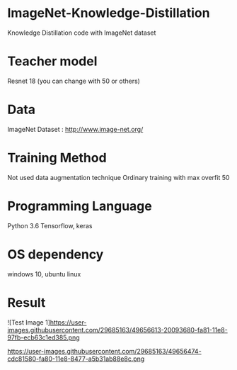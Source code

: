 # ImageNet-Knowledge-Distillation
Knowledge Distillation code with ImageNet dataset

# Teacher model
Resnet 18 (you can change with 50 or others)

# Data
ImageNet Dataset : http://www.image-net.org/

# Training Method
Not used data augmentation technique
Ordinary training with max overfit 50

# Programming Language
Python 3.6
Tensorflow, keras

# OS dependency
windows 10, ubuntu linux

# Result
![Test Image 1]https://user-images.githubusercontent.com/29685163/49656613-20093680-fa81-11e8-97fb-ecb63c1ed385.png

https://user-images.githubusercontent.com/29685163/49656474-cdc81580-fa80-11e8-8477-a5b31ab88e8c.png

